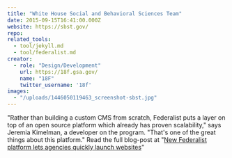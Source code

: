 ```yaml
---
title: "White House Social and Behavioral Sciences Team"
date: 2015-09-15T16:41:00.000Z
website: https://sbst.gov/
repo:
related_tools:
  - tool/jekyll.md
  - tool/federalist.md
creator:
  - role: "Design/Development"
    url: https://18f.gsa.gov/
    name: "18F"
    twitter_username: '18f'
images:
  - "/uploads/1446050119463_screenshot-sbst.jpg"
---
```


"Rather than building a custom CMS from scratch, Federalist puts a layer on top of an open source platform which already has proven scalability," says Jeremia Kimelman, a developer on the program. "That's one of the great things about this platform." Read the full blog-post at "[New Federalist platform lets agencies quickly launch websites](https://18f.gsa.gov/2015/09/15/federalist-platform-launch/)"
